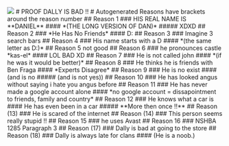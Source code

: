 <img src="darkmode.svg">
# PROOF DALLY IS BAD !!
# Autogenerated Reasons have brackets around the reason number
## Reason 1
### HIS REAL NAME IS **DANIEL**
#### *(THE LONG VERSION OF DAN)*
##### XDXD
## Reason 2 
### *He Has No Friends*
#### D:
## Reason 3
### Imagine 3 search bars
## Reason 4
### His name starts with a D
#### *(the same letter as D:)*
## Reason 5
not good
## Reason 6
### he pronounces castle *kas-el*
#### LOL BAD XD
## Reason 7
### He is not called john
#### *(if he was it would be better)*
## Reason 8
### He thinks he is friends with Ben Fraga 
#### *Experts Disagree*
## Reason 9
### He is no exist
#### (and is no
##### (and is not yes))
## Reason 10
### He has looked angus without saying i hate you angus before
## Reason 11
### He has never made a google account alone
#### *no google account = dissapointment to friends, family and country*
## Reason 12
### He knows what a car is
#### He has even been in a car
##### **More then once !!**
## Reason (13)
### He is scared of the internet
## Reason (14)
### This person seems really stupid !!
## Reason 15
### he uses Avast
## Reason 16
### NSHBA 1285 Paragraph 3
## Reason (17)
### Dally is bad at going to the store
## Reason (18)
### Dally is always late for clans
#### (He is a noob.)
